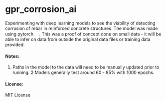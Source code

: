 # gpr_corrosion_ai
Experimenting with deep learning models to see the viability of detecting corrosion of rebar in reinforced concrete structures.
The model was made using pytorch <img src="https://cdn.jsdelivr.net/gh/devicons/devicon/icons/pytorch/pytorch-original.svg" width="15" height="15">.  This was a proof of concept done on small data - it will be able to infer on data from outside the original data files <not included> or training data provided.

#### Notes:
1. Paths in the model to the data will need to be manually updated prior to running.
2.Models generally test around 60 - 85% with 1000 epochs.

#### License:
MIT License
